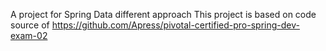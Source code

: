 A project for Spring Data different approach
This project is based on code source of https://github.com/Apress/pivotal-certified-pro-spring-dev-exam-02